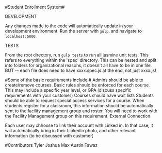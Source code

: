 #Student Enrollment System#

DEVELOPMENT

Any changes made to the code will automatically update in your development environment. Run the server with `gulp`, and navigate to `localhost:5000`.

TESTS

From the root directory, run `gulp tests` to run all jasmine unit tests. This refers to everything within the 'spec' directory. This can be nested and split into folders for organizational reasons, it doesn't all have to be in one file. BUT -- each file does need to have xxxx.spec.js at the end, not just xxxx.js!

#Some of the basic requirements include:#
Admins should be able to create/remove courses.
Basic rules should be enforced for each course. This may include a specific year level, or GPA (discuss specific requirements with your customer)
Courses should have wait lists
Students should be able to request special access services for a course.
When students register for a classroom, this information should be automatically sent to the facility management group and roster. You will need to work with the Facility Management group on this requirement.
External Connection

Each user may chhoose to link their account with Linked in. In that case, it will automatically bring in their LinkedIn photo, and other relevant information (to be discussed with customer)


#Contributors
Tyler
Joshua
Max
Austin
Fawaz
